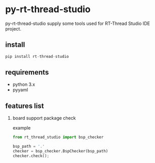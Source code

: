# py-rt-thread-studio

py-rt-thread-studio supply some tools used for  RT-Thread Studio IDE project.



## install

```python
pip install rt-thread-studio
```

## requirements

+ python 3.x
+ pyyaml

## features list

1. board support package check

   example

   ```python
   from rt_thread_studio import bsp_checker
   
   bsp_path = '.'
   checker = bsp_checker.BspChecker(bsp_path)
   checker.check();
   ```

   


